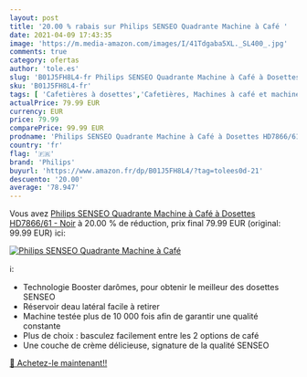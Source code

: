 ```yaml
---
layout: post
title: '20.00 % rabais sur Philips SENSEO Quadrante Machine à Café '
date: 2021-04-09 17:43:35
image: 'https://m.media-amazon.com/images/I/41Tdgaba5XL._SL400_.jpg'
comments: true
category: ofertas
author: 'tole.es'
slug: 'B01J5FH8L4-fr Philips SENSEO Quadrante Machine à Café à Dosettes...'
sku: 'B01J5FH8L4-fr'
tags: [ 'Cafetières à dosettes','Cafetières, Machines à café et machines à expresso','Café, thé et expresso','Cuisine et Maison','philips', ]
actualPrice: 79.99 EUR
currency: EUR
price: 79.99
comparePrice: 99.99 EUR
prodname: 'Philips SENSEO Quadrante Machine à Café à Dosettes HD7866/61 - Noir'
country: 'fr'
flag: '🇫🇷'
brand: 'Philips'
buyurl: 'https://www.amazon.fr/dp/B01J5FH8L4/?tag=tolees0d-21'
descuento: '20.00'
average: '78.947'
---
```


Vous avez [Philips SENSEO Quadrante Machine à Café à Dosettes HD7866/61 - Noir](https://www.amazon.fr/dp/B01J5FH8L4/?tag=tolees0d-21)  à  20.00 % de réduction, prix final  79.99 EUR (original: 99.99 EUR) ici:

[![Philips SENSEO Quadrante Machine à Café ](https://m.media-amazon.com/images/I/41Tdgaba5XL._SL400_.jpg)](https://www.amazon.fr/dp/B01J5FH8L4/?tag=tolees0d-21)

ℹ️:

- Technologie Booster darômes, pour obtenir le meilleur des dosettes SENSEO
- Réservoir deau latéral facile à retirer
- Machine testée plus de 10 000 fois afin de garantir une qualité constante
- Plus de choix : basculez facilement entre les 2 options de café
- Une couche de crème délicieuse, signature de la qualité SENSEO

[🛒 Achetez-le maintenant!!](https://www.amazon.fr/dp/B01J5FH8L4/?tag=tolees0d-21)
